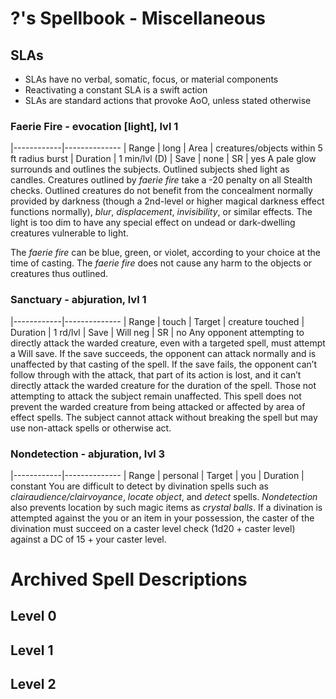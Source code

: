 # ?'s Spellbook - Miscellaneous
## SLAs
- SLAs have no verbal, somatic, focus, or material components
- Reactivating a constant SLA is a swift action
- SLAs are standard actions that provoke AoO, unless stated otherwise

### Faerie Fire - evocation [light], lvl 1
|------------|--------------
| Range      | long
| Area       | creatures/objects within 5 ft radius burst
| Duration   | 1 min/lvl (D)
| Save       | none
| SR         | yes
A pale glow surrounds and outlines the subjects. Outlined subjects shed light as candles. Creatures outlined by *faerie fire* take a -20 penalty on all Stealth checks. Outlined creatures do not benefit from the concealment normally provided by darkness (though a 2nd-level or higher magical darkness effect functions normally), *blur*, *displacement*, *invisibility*, or similar effects. The light is too dim to have any special effect on undead or dark-dwelling creatures vulnerable to light.

The *faerie fire* can be blue, green, or violet, according to your choice at the time of casting. The *faerie fire* does not cause any harm to the objects or creatures thus outlined.

### Sanctuary - abjuration, lvl 1
|------------|--------------
| Range      | touch
| Target     | creature touched
| Duration   | 1 rd/lvl
| Save       | Will neg
| SR         | no
Any opponent attempting to directly attack the warded creature, even with a targeted spell, must attempt a Will save. If the save succeeds, the opponent can attack normally and is unaffected by that casting of the spell. If the save fails, the opponent can’t follow through with the attack, that part of its action is lost, and it can’t directly attack the warded creature for the duration of the spell. Those not attempting to attack the subject remain unaffected. This spell does not prevent the warded creature from being attacked or affected by area of effect spells. The subject cannot attack without breaking the spell but may use non-attack spells or otherwise act.

### Nondetection - abjuration, lvl 3
|------------|--------------
| Range      | personal
| Target     | you
| Duration   | constant
You are difficult to detect by divination spells such as *clairaudience/clairvoyance*, *locate object*, and *detect* spells. *Nondetection* also prevents location by such magic items as *crystal balls*. If a divination is attempted against the you or an item in your possession, the caster of the divination must succeed on a caster level check (1d20 + caster level) against a DC of 15 + your caster level.

# Archived Spell Descriptions
## Level 0
## Level 1
## Level 2
